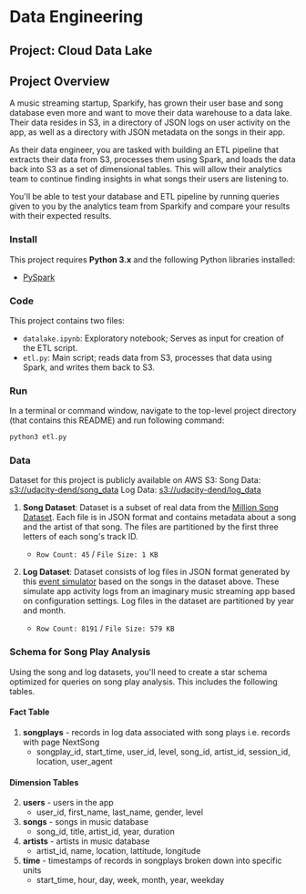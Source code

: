 # Data Engineering
## Project: Cloud Data Lake

## Project Overview
A music streaming startup, Sparkify, has grown their user base and song database even more and want to move their data warehouse to a data lake. Their data resides in S3, in a directory of JSON logs on user activity on the app, as well as a directory with JSON metadata on the songs in their app.

As their data engineer, you are tasked with building an ETL pipeline that extracts their data from S3, processes them using Spark, and loads the data back into S3 as a set of dimensional tables. This will allow their analytics team to continue finding insights in what songs their users are listening to.

You'll be able to test your database and ETL pipeline by running queries given to you by the analytics team from Sparkify and compare your results with their expected results.

### Install

This project requires **Python 3.x** and the following Python libraries installed:

- [PySpark](https://spark.apache.org/docs/latest/api/python/index.html)

### Code

This project contains two files:

- `datalake.ipynb`: Exploratory notebook; Serves as input for creation of the ETL script.
- `etl.py`: Main script; reads data from S3, processes that data using Spark, and writes them back to S3. 

### Run

In a terminal or command window, navigate to the top-level project directory (that contains this README) and run following command:

```bash
python3 etl.py
```  

### Data
Dataset for this project is publicly available on AWS S3: 
Song Data: [s3://udacity-dend/song_data](s3://udacity-dend/song_data)
Log Data: [s3://udacity-dend/log_data](s3://udacity-dend/log_data)

1. **Song Dataset**: Dataset is a subset of real data from the [Million Song Dataset](https://labrosa.ee.columbia.edu/millionsong/). Each file is in JSON format and contains metadata about a song and the artist of that song. The files are partitioned by the first three letters of each song's track ID.
   - `Row Count: 45` / `File Size: 1 KB`

2. **Log Dataset**: Dataset consists of log files in JSON format generated by this [event simulator](https://github.com/Interana/eventsim) based on the songs in the dataset above. These simulate app activity logs from an imaginary music streaming app based on configuration settings. Log files in the dataset are partitioned by year and month. 
   - `Row Count: 8191` / `File Size: 579 KB`

### Schema for Song Play Analysis
Using the song and log datasets, you'll need to create a star schema optimized for queries on song play analysis. This includes the following tables.

#### Fact Table
1. **songplays** - records in log data associated with song plays i.e. records with page NextSong
   - songplay_id, start_time, user_id, level, song_id, artist_id, session_id, location, user_agent

#### Dimension Tables
2. **users** - users in the app
   - user_id, first_name, last_name, gender, level
3. **songs** - songs in music database
   - song_id, title, artist_id, year, duration
4. **artists** - artists in music database
   - artist_id, name, location, lattitude, longitude
5. **time** - timestamps of records in songplays broken down into specific units
   - start_time, hour, day, week, month, year, weekday